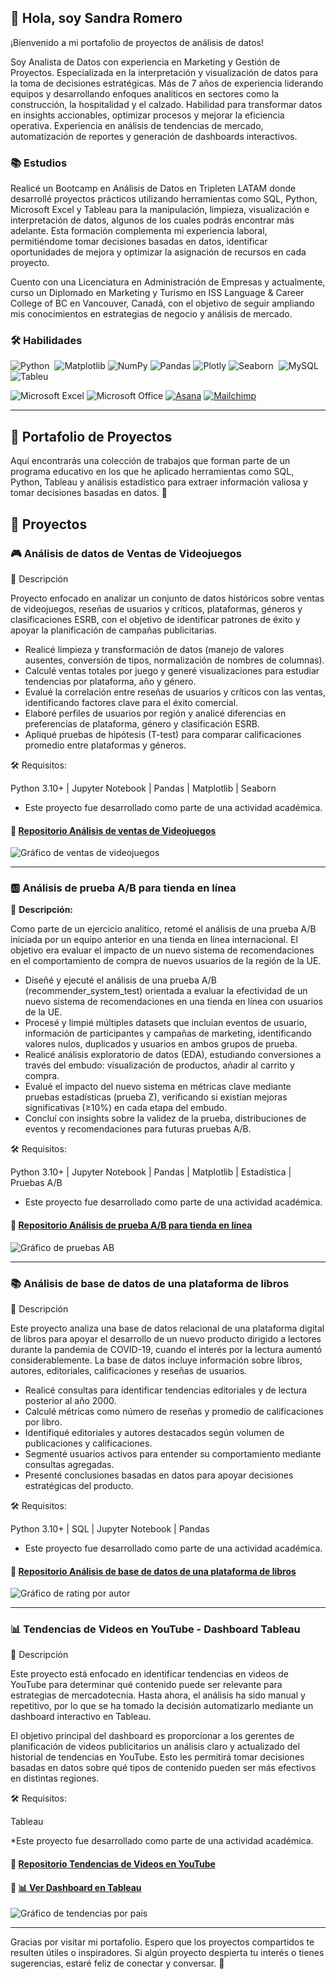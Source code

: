 ##  👋 Hola, soy Sandra Romero

¡Bienvenido a mi portafolio de proyectos de análisis de datos!

Soy Analista de Datos con experiencia en Marketing y Gestión de Proyectos. Especializada en la interpretación y visualización de datos para la toma de decisiones estratégicas. Más de 7 años de experiencia liderando equipos y desarrollando enfoques analíticos en sectores como la construcción, la hospitalidad y el calzado. Habilidad para transformar datos en insights accionables, optimizar procesos y mejorar la eficiencia operativa. Experiencia en análisis de tendencias de mercado, automatización de reportes y generación de dashboards interactivos.

### 📚 Estudios

Realicé un Bootcamp en Análisis de Datos en Tripleten LATAM donde desarrollé proyectos prácticos utilizando herramientas como SQL, Python, Microsoft Excel y Tableau para la manipulación, limpieza, visualización e interpretación de datos, algunos de los cuales podrás encontrar más adelante. Esta formación complementa mi experiencia laboral, permitiéndome tomar decisiones basadas en datos, identificar oportunidades de mejora y optimizar la asignación de recursos en cada proyecto.

Cuento con una Licenciatura en Administración de Empresas y actualmente, curso un Diplomado en Marketing y Turismo en ISS Language & Career College of BC en Vancouver, Canadá, con el objetivo de seguir ampliando mis conocimientos en estrategias de negocio y análisis de mercado. 


### 🛠️ Habilidades

![Python](https://img.shields.io/badge/python-3670A0?style=for-the-badge&logo=python&logoColor=ffdd54)&nbsp;
![Matplotlib](https://img.shields.io/badge/Matplotlib-%23ffffff.svg?style=for-the-badge&logo=Matplotlib&logoColor=black)
![NumPy](https://img.shields.io/badge/numpy-%23013243.svg?style=for-the-badge&logo=numpy&logoColor=white)
![Pandas](https://img.shields.io/badge/pandas-%23150458.svg?style=for-the-badge&logo=pandas&logoColor=white)
![Plotly](https://img.shields.io/badge/Plotly-%233F4F75.svg?style=for-the-badge&logo=plotly&logoColor=white)
![Seaborn](https://img.shields.io/badge/Seaborn-9933CC.svg?style=for-the-badge&logo=Seaborn&logoColor=white)&nbsp;
![MySQL](https://img.shields.io/badge/mysql-4479A1.svg?style=for-the-badge&logo=mysql&logoColor=white)
![Tableu](https://img.shields.io/badge/Tableu-D70A53.svg?style=for-the-badge&logo=Tableu&logoColor=white)&nbsp;

![Microsoft Excel](https://img.shields.io/badge/Microsoft_Excel-217346?style=for-the-badge&logo=microsoft-excel&logoColor=white)
![Microsoft Office](https://img.shields.io/badge/Microsoft_Office-D83B01?style=for-the-badge&logo=microsoft-office&logoColor=white)
[![Asana](https://img.shields.io/badge/Asana-F06A6A.svg?style=for-the-badge&logo=asana&logoColor=fff)](#)
[![Mailchimp](https://img.shields.io/badge/Mailchimp-FFFF00.svg?style=for-the-badge&logo=mailchimp&logoColor=fff)](#)

---


## 📌 Portafolio de Proyectos

Aquí encontrarás una colección de trabajos que forman parte de un programa educativo en los que he aplicado herramientas como SQL, Python, Tableau y análisis estadístico para extraer información valiosa y tomar decisiones basadas en datos. 🚀  

## 📂 Proyectos  

### 🎮 Análisis de datos de Ventas de Videojuegos  

📌 Descripción

Proyecto enfocado en analizar un conjunto de datos históricos sobre ventas de videojuegos, reseñas de usuarios y críticos, plataformas, géneros y clasificaciones ESRB, con el objetivo de identificar patrones de éxito y apoyar la planificación de campañas publicitarias.

- Realicé limpieza y transformación de datos (manejo de valores ausentes, conversión de tipos, normalización de nombres de columnas).
- Calculé ventas totales por juego y generé visualizaciones para estudiar tendencias por plataforma, año y género.
- Evalué la correlación entre reseñas de usuarios y críticos con las ventas, identificando factores clave para el éxito comercial.
- Elaboré perfiles de usuarios por región y analicé diferencias en preferencias de plataforma, género y clasificación ESRB.
- Apliqué pruebas de hipótesis (T-test) para comparar calificaciones promedio entre plataformas y géneros.

🛠 Requisitos:

Python 3.10+ | Jupyter Notebook | Pandas | Matplotlib | Seaborn

* Este proyecto fue desarrollado como parte de una actividad académica.
  
#### 🔗 [Repositorio Análisis de ventas de Videojuegos](https://github.com/sandrarors/Analisis-de-datos-de-ventas-de-videojuegos) 

![Gráfico de ventas de videojuegos](https://github.com/sandrarors/Sandra_Romero_Portafolio/blob/main/Proyecto_Ventas_de_videojuegos.png)

---

### 🆎 Análisis de prueba A/B para tienda en línea  

📌 **Descripción:**  

Como parte de un ejercicio analítico, retomé el análisis de una prueba A/B iniciada por un equipo anterior en una tienda en línea internacional. El objetivo era evaluar el impacto de un nuevo sistema de recomendaciones en el comportamiento de compra de nuevos usuarios de la región de la UE.

- Diseñé y ejecuté el análisis de una prueba A/B (recommender_system_test) orientada a evaluar la efectividad de un nuevo sistema de recomendaciones en una tienda en línea con usuarios de la UE.
- Procesé y limpié múltiples datasets que incluían eventos de usuario, información de participantes y campañas de marketing, identificando valores nulos, duplicados y usuarios en ambos grupos de prueba.
- Realicé análisis exploratorio de datos (EDA), estudiando conversiones a través del embudo: visualización de productos, añadir al carrito y compra.
- Evalué el impacto del nuevo sistema en métricas clave mediante pruebas estadísticas (prueba Z), verificando si existían mejoras significativas (≥10%) en cada etapa del embudo.
- Concluí con insights sobre la validez de la prueba, distribuciones de eventos y recomendaciones para futuras pruebas A/B.

🛠 Requisitos:

Python 3.10+ | Jupyter Notebook | Pandas | Matplotlib | Estadística | Pruebas A/B

* Este proyecto fue desarrollado como parte de una actividad académica.

#### 🔗 [Repositorio Análisis de prueba A/B para tienda en línea](https://github.com/sandrarors/Analisis-de-prueba-AB-para-tienda-en-linea) 

![Gráfico de pruebas AB](https://github.com/sandrarors/Sandra_Romero_Portafolio/blob/main/Proyecto_de_pruebas_AB.png)

---

### 📚 Análisis de base de datos de una plataforma de libros 

📌 Descripción

Este proyecto analiza una base de datos relacional de una plataforma digital de libros para apoyar el desarrollo de un nuevo producto dirigido a lectores durante la pandemia de COVID-19, cuando el interés por la lectura aumentó considerablemente. La base de datos incluye información sobre libros, autores, editoriales, calificaciones y reseñas de usuarios.

- Realicé consultas para identificar tendencias editoriales y de lectura posterior al año 2000.
- Calculé métricas como número de reseñas y promedio de calificaciones por libro.
- Identifiqué editoriales y autores destacados según volumen de publicaciones y calificaciones.
- Segmenté usuarios activos para entender su comportamiento mediante consultas agregadas.
- Presenté conclusiones basadas en datos para apoyar decisiones estratégicas del producto.

🛠 Requisitos:

Python 3.10+ | SQL  | Jupyter Notebook | Pandas

* Este proyecto fue desarrollado como parte de una actividad académica.
  
#### 🔗 [Repositorio Análisis de base de datos de una plataforma de libros](https://github.com/sandrarors/Analisis-de-base-de-datos-de-una-plataforma-de-libros)

![Gráfico de rating por autor](https://github.com/sandrarors/Sandra_Romero_Portafolio/blob/main/Proyecto_App_libros_SQL.png)

---

### 📊 Tendencias de Videos en YouTube - Dashboard Tableau  

📌 Descripción

Este proyecto está enfocado en identificar tendencias en videos de YouTube para determinar qué contenido puede ser relevante para estrategias de mercadotecnia. Hasta ahora, el análisis ha sido manual y repetitivo, por lo que se ha tomado la decisión automatizarlo mediante un dashboard interactivo en Tableau.

El objetivo principal del dashboard es proporcionar a los gerentes de planificación de videos publicitarios un análisis claro y actualizado del historial de tendencias en YouTube. Esto les permitirá tomar decisiones basadas en datos sobre qué tipos de contenido pueden ser más efectivos en distintas regiones.

🛠 Requisitos:

Tableau

*Este proyecto fue desarrollado como parte de una actividad académica.

#### 🔗 [Repositorio Tendencias de Videos en YouTube](https://github.com/sandrarors/Tendencias_videos_YouTube_dashboard_Tableau)  
#### 🔗 [📊 Ver Dashboard en Tableau](https://public.tableau.com/app/profile/sandra.romero3739/viz/Sprint12-Proyecto_17365833453630/Dashboard1) 

![Gráfico de tendencias por país](https://github.com/sandrarors/Sandra_Romero_Portafolio/blob/main/Proyecto_Dashboard_Tableau.png)


---

Gracias por visitar mi portafolio. Espero que los proyectos compartidos te resulten útiles o inspiradores.
Si algún proyecto despierta tu interés o tienes sugerencias, estaré feliz de conectar y conversar. 🚀
